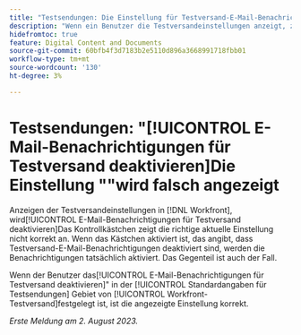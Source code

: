```yaml
---
title: "Testsendungen: Die Einstellung für Testversand-E-Mail-Benachrichtigungen deaktivieren wird ungenau angezeigt."
description: "Wenn ein Benutzer die Testversandeinstellungen anzeigt, zeigt das Kontrollkästchen E-Mail-Benachrichtigungen für Testversand deaktivieren nicht die korrekte aktuelle Einstellung an. Wenn das Kästchen aktiviert ist, das angibt, dass Testversand-E-Mail-Benachrichtigungen deaktiviert sind, werden die Benachrichtigungen tatsächlich aktiviert. Das Gegenteil ist auch der Fall."
hidefromtoc: true
feature: Digital Content and Documents
source-git-commit: 60bfb4f3d7183b2e5110d896a3668991718fbb01
workflow-type: tm+mt
source-wordcount: '130'
ht-degree: 3%

---
```



# Testsendungen: &quot;[!UICONTROL E-Mail-Benachrichtigungen für Testversand deaktivieren]Die Einstellung &quot;&quot;wird falsch angezeigt

Anzeigen der Testversandeinstellungen in [!DNL Workfront], wird[!UICONTROL E-Mail-Benachrichtigungen für Testversand deaktivieren]Das Kontrollkästchen zeigt die richtige aktuelle Einstellung nicht korrekt an. Wenn das Kästchen aktiviert ist, das angibt, dass Testversand-E-Mail-Benachrichtigungen deaktiviert sind, werden die Benachrichtigungen tatsächlich aktiviert. Das Gegenteil ist auch der Fall.

Wenn der Benutzer das[!UICONTROL E-Mail-Benachrichtigungen für Testversand deaktivieren]&quot; in der [!UICONTROL Standardangaben für Testsendungen] Gebiet von [!UICONTROL Workfront-Testversand]festgelegt ist, ist die angezeigte Einstellung korrekt.

_Erste Meldung am 2. August 2023._

